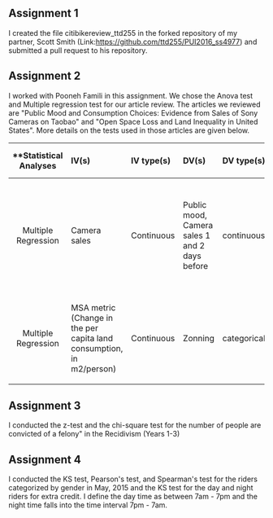 ## Assignment 1

I created the file citibikereview_ttd255 in the forked repository of my partner, Scott Smith (Link:https://github.com/ttd255/PUI2016_ss4977) and submitted a pull request to his repository.

## Assignment 2

I worked with Pooneh Famili in this assignment. We chose the Anova test and Multiple regression test for our article review. The articles we reviewed are "Public Mood and Consumption Choices: Evidence from Sales of Sony Cameras on Taobao" and "Open Space Loss and Land Inequality in United States". More details on the tests used in those articles are given below.

| **Statistical Analyses	|  IV(s)  |  IV type(s) |  DV(s)  |  DV type(s)  |  Control Var | Control Var type  | Question to be answered | _H0_ | alpha | link to paper **| 
|:----------:|:----------|:------------|:-------------|:-------------|:------------|:------------- |:------------------|:----:|:-------:|:-------|
Multiple Regression	| Camera sales | Continuous | Public mood, Camera sales 1 and 2 days before| continuous | None | None | Can public mood be used as a determinant factor in forecasting the sales of camera| Public mood is not significantly associated with camera sales should not be of value in assesing consumption choices| 0.001 | [Public Mood and Consumption Choices: Evidence from Sales of Sony Cameras on Taobao](http://journals.plos.org/plosone/article?id=10.1371/journal.pone.0123129#pone-0123129-t003)|
|||||||||
Multiple Regression	| MSA metric (Change in the per capita land consumption, in m2/person) | Continuous | Zonning| categorical | None | None | Do zoning and public funding influence open space loss and land inequality | There is no difference in the MSA metric value given the variance in zoning | 0.05 | [Open Space Loss and Land Inequality in United States' Cities, 1990–2000](http://journals.plos.org/plosone/article?id=10.1371/journal.pone.0009509)|
|||||||||

## Assignment 3

I conducted the z-test and the chi-square test for the number of people are convicted of a felony" in the Recidivism (Years 1-3)

## Assignment 4

I conducted the KS test, Pearson's test, and Spearman's test for the riders categorized by gender in May, 2015 and the KS test for the day and night riders for extra credit. I define the day time as between 7am - 7pm and the night time falls into the time interval 7pm - 7am.
